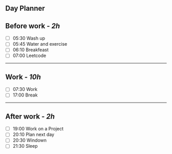## Day Planner

## Before work - *2h*
- [ ] 05:30 Wash up
- [ ] 05:45 Water and exercise
- [ ] 06:10 Breakfeast
- [ ] 07:00 Leetcode
---
## Work - *10h*
- [ ] 07:30 Work
- [ ] 17:00 Break
---
## After work - *2h*
- [ ] 19:00 Work on a Project
- [ ] 20:10 Plan next day
- [ ] 20:30 Windown
- [ ] 21:30 Sleep